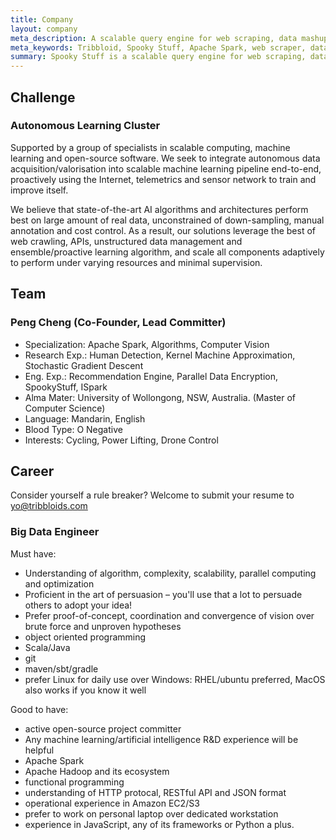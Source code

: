 ```yaml
---
title: Company
layout: company
meta_description: A scalable query engine for web scraping, data mashup, and acceptance QA. Certified for Apache Spark.
meta_keywords: Tribbloid, Spooky Stuff, Apache Spark, web scraper, data mining
summary: Spooky Stuff is a scalable query engine for web scraping, data mashup, and acceptance QA
---
```


## Challenge

### Autonomous Learning Cluster

Supported by a group of specialists in scalable computing, machine learning and open-source software. We seek to integrate autonomous data acquisition/valorisation into scalable machine learning pipeline end-to-end, proactively using the Internet, telemetrics and sensor network to train and improve itself.

We believe that state-of-the-art AI algorithms and architectures perform best on large amount of real data, unconstrained of down-sampling, manual annotation and cost control. As a result, our solutions leverage the best of web crawling, APIs, unstructured data management and ensemble/proactive learning algorithm, and scale all components adaptively to perform under varying resources and minimal supervision.

## Team

### Peng Cheng (Co-Founder, Lead Committer)

- Specialization: Apache Spark, Algorithms, Computer Vision
- Research Exp.: Human Detection, Kernel Machine Approximation, Stochastic Gradient Descent
- Eng. Exp.: Recommendation Engine, Parallel Data Encryption, SpookyStuff, ISpark
- Alma Mater: University of Wollongong, NSW, Australia. (Master of Computer Science)
- Language: Mandarin, English
- Blood Type: O Negative
- Interests: Cycling, Power Lifting, Drone Control

## Career

Consider yourself a rule breaker? Welcome to submit your resume to [yo@tribbloids.com](yo@tribbloids.com)

### Big Data Engineer

Must have:

- Understanding of algorithm, complexity, scalability, parallel computing and optimization
- Proficient in the art of persuasion – you'll use that a lot to persuade others to adopt your idea!
- Prefer proof-of-concept, coordination and convergence of vision over brute force and unproven hypotheses
- object oriented programming
- Scala/Java
- git
- maven/sbt/gradle
- prefer Linux for daily use over Windows: RHEL/ubuntu preferred, MacOS also works if you know it well

Good to have:

- active open-source project committer
- Any machine learning/artificial intelligence R&D experience will be helpful
- Apache Spark
- Apache Hadoop and its ecosystem
- functional programming
- understanding of HTTP protocal, RESTful API and JSON format
- operational experience in Amazon EC2/S3
- prefer to work on personal laptop over dedicated workstation
- experience in JavaScript, any of its frameworks or Python a plus.
